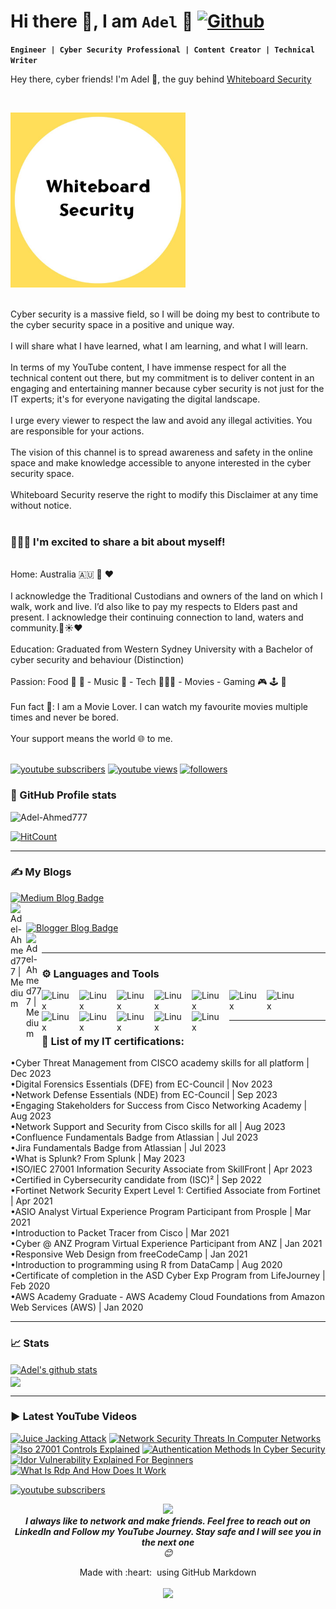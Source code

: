 # Hi there 👋, I am **`Adel`** 🙂 [![Github](https://img.shields.io/github/followers/Adel-Ahmed777?label=Follow_Me&style=social)](https://github.com/Adel-Ahmed777)

**`Engineer | Cyber Security Professional | Content Creator | Technical Writer`** 

Hey there, cyber friends! I'm Adel 👋, the guy behind [Whiteboard Security](https://www.youtube.com/@WhiteboardSecurity/featured) <br>



<br>
<p align="left">
  <img src="https://github.com/Adel-Ahmed777/WhiteboardSecurity/blob/main/WhiteboardSecurity_Images/Whiteboard%20Security%20Logo.jpg" width="280" height="280">
</p>
<br>
Cyber security is a massive field, so I will be doing my best to contribute to the cyber security space in a positive and unique way. <br>
<br>
I will share what I have learned, what I am learning, and what I will learn. <br>
<br>
In terms of my YouTube content, I have immense respect for all the technical content out there, but my commitment is to deliver content in an engaging and entertaining manner because cyber security is not just for the IT experts; it's for everyone navigating the digital landscape. <br>
<br>
I urge every viewer to respect the law and avoid any illegal activities. You are responsible for your actions. <br>
<br>
The vision of this channel is to spread awareness and safety in the online space and make knowledge accessible to anyone interested in the cyber security space. <br>
<br>
Whiteboard Security reserve the right to modify this Disclaimer at any time without notice.<br>
<br>

### 👨🏻‍🍳 I'm excited to share a bit about myself!  
<br>
Home: Australia 🇦🇺 🙏 ❤️ <br>
<br>
I acknowledge the Traditional Custodians and owners of the land on which I walk, work and live. I’d also like to pay my respects to Elders past and present. I acknowledge their continuing connection to land, waters and community.🖤‍☀️‍❤️ <br>
<br>
Education: Graduated from Western Sydney University with a Bachelor of cyber security and behaviour (Distinction) <br>
<br>
Passion: Food 🍔 🥞 - Music 🎵 - Tech 👨🏻‍💻 - Movies - Gaming 🎮 🕹️ 🎥 <br>
<br>
Fun fact 🦩: I am a Movie Lover. I can watch my favourite movies multiple times and never be bored. <br>
<br>
Your support means the world 🌐 to me. <br>
<br>

  <p align="left">
      <a href="https://www.youtube.com/channel/UC_lSWI1T2h41mku_ghPx08A?sub_confirmation=1">
         <img alt="youtube subscribers" title="Subscribe to my YouTube channel" src="https://custom-icon-badges.demolab.com/youtube/channel/subscribers/UC_lSWI1T2h41mku_ghPx08A?color=%23E05D44&label=SUBSCRIBE TO WHITEBOARD SECURITY&logo=video&logoColor=white&style=for-the-badge&labelColor=CE4630"/></a> 
      <a href="https://www.youtube.com/@WhiteboardSecurity/featured">
         <img alt="youtube views" title="YouTube views" src="https://custom-icon-badges.demolab.com/youtube/channel/views/UC_lSWI1T2h41mku_ghPx08A?color=%23E1AD0E&logo=eye&logoColor=white&style=for-the-badge&labelColor=C79600&label=WHITEBOARD SECURITY VIEWS"/></a> 
      <a href="https://github.com/Adel-Ahmed777?tab=followers">
         <img alt="followers" title="Follow me on Github" src="https://custom-icon-badges.demolab.com/github/followers/Adel-Ahmed777?color=236ad3&labelColor=black&style=for-the-badge&logo=person-add&label=GITHUB Followers&logoColor=white"/></a>
   </p>
   
 ### 👀 GitHub Profile stats  
 <p align="left"> <img src="https://komarev.com/ghpvc/?username=Adel-Ahmed777&style=for-the-badge&color=red" alt="Adel-Ahmed777" /> </p>

[![HitCount](https://hits.dwyl.com/Adel-Ahmed777/Adel-Ahmed777.svg?style=flat-square&show=unique)](http://hits.dwyl.com/Adel-Ahmed777/Adel-Ahmed777)



-------

### ✍️ My Blogs 

[![Medium Blog Badge](https://img.shields.io/badge/Medium%20Blog%20-black)](https://medium.com/@whiteboardsec007) <br>
<img align="left" alt="Adel-Ahmed777 | Medium" width="25px" src="https://cdn.jsdelivr.net/npm/simple-icons@v3/icons/medium.svg" /> <br>


[![Blogger Blog Badge](https://img.shields.io/badge/Blogger%20blog%20-orange)](https://whiteboardsecurity.blogspot.com/) <br>
<img align="left" alt="Adel-Ahmed777 | Medium" width="25px" src="https://cdn.jsdelivr.net/npm/simple-icons@3.13.0/icons/blogger.svg" /> <br>


-------
### ⚙️ Languages and Tools  

<img align="left" alt="Linux" width="50px" style="padding-right:10px;" src="https://cdn.jsdelivr.net/npm/simple-icons@3.13.0/icons/notion.svg"/>
<img align="left" alt="Linux" width="50px" style="padding-right:10px;" src="https://cdn.jsdelivr.net/npm/simple-icons@3.13.0/icons/python.svg"/>
<img align="left" alt="Linux" width="50px" style="padding-right:10px;" src="https://cdn.jsdelivr.net/npm/simple-icons@3.13.0/icons/markdown.svg"/>
<img align="left" alt="Linux" width="50px" style="padding-right:10px;" src="https://cdn.jsdelivr.net/npm/simple-icons@3.13.0/icons/github.svg"/>
<img align="left" alt="Linux" width="50px" style="padding-right:10px;" src="https://cdn.jsdelivr.net/npm/simple-icons@3.13.0/icons/gitlab.svg"/>
<img align="left" alt="Linux" width="50px" style="padding-right:10px;" src="https://cdn.jsdelivr.net/npm/simple-icons@3.13.0/icons/gnubash.svg"/>
<img align="left" alt="Linux" width="50px" style="padding-right:10px;" src="https://cdn.jsdelivr.net/npm/simple-icons@3.13.0/icons/html5.svg"/>
<img align="left" alt="Linux" width="50px" style="padding-right:10px;" src="https://cdn.jsdelivr.net/npm/simple-icons@3.13.0/icons/css3.svg"/>
<img align="left" alt="Linux" width="50px" style="padding-right:10px;" src="https://cdn.jsdelivr.net/npm/simple-icons@3.13.0/icons/windows.svg"/>
<img align="left" alt="Linux" width="50px" style="padding-right:10px;" src="https://cdn.jsdelivr.net/npm/simple-icons@3.13.0/icons/powershell.svg"/>
<img align="left" alt="Linux" width="50px" style="padding-right:10px;" src="https://cdn.jsdelivr.net/npm/simple-icons@3.13.0/icons/linux.svg"/>
<img align="left" alt="Linux" width="50px" style="padding-right:10px;" src="https://cdn.jsdelivr.net/npm/simple-icons@3.13.0/icons/git.svg"/> <br>

<br />

------

### 📕 List of my IT certifications:

•Cyber Threat Management from CISCO academy skills for all platform | Dec 2023 <br>
•Digital Forensics Essentials (DFE) from EC-Council | Nov 2023 <br>
•Network Defense Essentials (NDE) from EC-Council | Sep 2023 <br>
•Engaging Stakeholders for Success from Cisco Networking Academy | Aug 2023 <br>
•Network Support and Security from Cisco skills for all | Aug 2023 <br>
•Confluence Fundamentals Badge from Atlassian | Jul 2023 <br>
•Jira Fundamentals Badge from Atlassian | Jul 2023 <br>
•What is Splunk? From Splunk | May 2023 <br>
•ISO/IEC 27001 Information Security Associate from SkillFront | Apr 2023 <br>
•Certified in Cybersecurity candidate from (ISC)² | Sep 2022 <br>
•Fortinet Network Security Expert Level 1: Certified Associate from Fortinet | Apr 2021 <br>
•ASIO Analyst Virtual Experience Program Participant from Prosple | Mar 2021 <br>
•Introduction to Packet Tracer from Cisco | Mar 2021 <br>
•Cyber @ ANZ Program Virtual Experience Participant from ANZ | Jan 2021 <br>
•Responsive Web Design from freeCodeCamp | Jan 2021 <br>
•Introduction to programming using R from DataCamp | Aug 2020 <br>
•Certificate of completion in the ASD Cyber Exp Program from LifeJourney | Feb 2020 <br>
•AWS Academy Graduate - AWS Academy Cloud Foundations from Amazon Web Services (AWS) | Jan 2020 <br>




------

### 📈 Stats


<a href="https://github.com/Adel-Ahmed777">
 <img align="center" src="https://github-readme-stats.vercel.app/api?username=Adel-Ahmed777&show_icons=true&theme=graywhite&line_height=30" alt="Adel's github stats"/>
</a>
<br>

<a href="https://github.com/Adel-Ahmed777">
  <img align="center" src="https://github-readme-stats.vercel.app/api/top-langs/?username=Adel-Ahmed777&theme=graywhite">
</a> 
<br>

--------






### ▶️ Latest YouTube Videos

<!-- BEGIN YOUTUBE-CARDS -->
[![Juice Jacking Attack](https://ytcards.demolab.com/?id=YU8czhroWJg&title=Juice+Jacking+Attack&lang=en&timestamp=1732694799&background_color=%230d1117&title_color=%23ffffff&stats_color=%23dedede&max_title_lines=1&width=250&border_radius=5 "Juice Jacking Attack")](https://www.youtube.com/watch?v=YU8czhroWJg)
[![Network Security Threats In Computer Networks](https://ytcards.demolab.com/?id=19MiR_Z4kfM&title=Network+Security+Threats+In+Computer+Networks&lang=en&timestamp=1732335452&background_color=%230d1117&title_color=%23ffffff&stats_color=%23dedede&max_title_lines=1&width=250&border_radius=5 "Network Security Threats In Computer Networks")](https://www.youtube.com/watch?v=19MiR_Z4kfM)
[![Iso 27001 Controls Explained](https://ytcards.demolab.com/?id=S9yduMJ2P_g&title=Iso+27001+Controls+Explained&lang=en&timestamp=1732262138&background_color=%230d1117&title_color=%23ffffff&stats_color=%23dedede&max_title_lines=1&width=250&border_radius=5 "Iso 27001 Controls Explained")](https://www.youtube.com/watch?v=S9yduMJ2P_g)
[![Authentication Methods In Cyber Security](https://ytcards.demolab.com/?id=4eJbbNRXFnY&title=Authentication+Methods+In+Cyber+Security&lang=en&timestamp=1731813490&background_color=%230d1117&title_color=%23ffffff&stats_color=%23dedede&max_title_lines=1&width=250&border_radius=5 "Authentication Methods In Cyber Security")](https://www.youtube.com/watch?v=4eJbbNRXFnY)
[![Idor Vulnerability Explained For Beginners](https://ytcards.demolab.com/?id=uvKSR-INGXA&title=Idor+Vulnerability+Explained+For+Beginners&lang=en&timestamp=1731327038&background_color=%230d1117&title_color=%23ffffff&stats_color=%23dedede&max_title_lines=1&width=250&border_radius=5 "Idor Vulnerability Explained For Beginners")](https://www.youtube.com/watch?v=uvKSR-INGXA)
[![What Is Rdp And How Does It Work](https://ytcards.demolab.com/?id=VFG4CJL0kZk&title=What+Is+Rdp+And+How+Does+It+Work&lang=en&timestamp=1730965683&background_color=%230d1117&title_color=%23ffffff&stats_color=%23dedede&max_title_lines=1&width=250&border_radius=5 "What Is Rdp And How Does It Work")](https://www.youtube.com/watch?v=VFG4CJL0kZk)
<!-- END YOUTUBE-CARDS -->

<a href="https://www.youtube.com/channel/UC_lSWI1T2h41mku_ghPx08A?sub_confirmation=1">
         <img alt="youtube subscribers" title="Subscribe to my YouTube channel" src="https://custom-icon-badges.demolab.com/youtube/channel/subscribers/UC_lSWI1T2h41mku_ghPx08A?color=%23E05D44&label=SUBSCRIBE TO WHITEBOARD SECURITY&logo=video&logoColor=white&style=for-the-badge&labelColor=CE4630"/></a> 


<p align="center">
<img src="https://media.giphy.com/media/v1.Y2lkPTc5MGI3NjExOWZ2YXVraGt5NXM5MjRzenlyZ3Y0em15OWZxbGJkaWJzb3pyZDl4dSZlcD12MV9pbnRlcm5hbF9naWZfYnlfaWQmY3Q9cw/8lJP6k6bYJQMZKsuJv/giphy.gif" width="25%"> <em>
  <br>
  <b>I always like to network and make friends. Feel free to reach out on LinkedIn and Follow my YouTube Journey. Stay safe and I will see you in the next one</b> <br>
  😊</em>
  
</p>

<p align="center">
  Made with :heart: &nbsp;using GitHub Markdown
  <br/>
   <br/>
  <img src="https://media.giphy.com/media/jpVnC65DmYeyRL4LHS/giphy.gif" width="25%">
</p>
